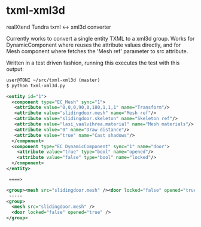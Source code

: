 txml-xml3d
==========

realXtend Tundra txml &lt;-> xml3d converter

Currently works to convert a single entity TXML to a xml3d
group. Works for DynamicComponent where reuses the attribute values directly, and for Mesh component where fetches the 'Mesh ref' parameter to src attribute.

Written in a test driven fashion, running this executes the test with this output:

```xml
user@TONI ~/src/txml-xml3d (master)
$ python txml-xml3d.py

<entity id="1">
  <component type="EC_Mesh" sync="1">
   <attribute value="0,0,0,90,0,180,1,1,1" name="Transform"/>
   <attribute value="slidingdoor.mesh" name="Mesh ref"/>
   <attribute value="slidingdoor.skeleton" name="Skeleton ref"/>
   <attribute value="lasi_vaalvihrea.material" name="Mesh materials"/>
   <attribute value="0" name="Draw distance"/>
   <attribute value="true" name="Cast shadows"/>
  </component>
  <component type="EC_DynamicComponent" sync="1" name="door">
    <attribute value="true" type="bool" name="opened"/>
    <attribute value="false" type="bool" name="locked"/>
  </component>
</entity>

 ====>

<group><mesh src="slidingdoor.mesh" /><door locked="false" opened="true" /></group>
 -----
<group>
  <mesh src="slidingdoor.mesh" />
  <door locked="false" opened="true" />
</group>
```
